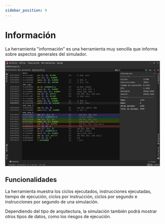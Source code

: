 ```yaml
---
sidebar_position: 9
---
```


# Información

La herramienta "información" es una herramienta muy sencilla que informa sobre aspectos generales del simulador.

![Information](/img/docs/nodes/information-es.png)

## Funcionalidades

La herramienta muestra los ciclos ejecutados, instrucciones ejecutadas, tiempo de ejecución, ciclos por instrucción,
ciclos por segundo e instrucciones por segundo de una simulación.

Dependiendo del tipo de arquitectura, la simulación también podrá mostrar otros tipos de datos, como los riesgos de
ejecución.